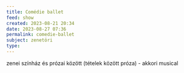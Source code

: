 ```yaml
---
title: Comédie ballet
feed: show
created: 2023-08-21 20:34
date: 2023-08-27 07:36
permalink: comedie-ballet
subject: zenetöri
type: 
---
```


zenei színház és prózai között (tételek között próza) - akkori musical